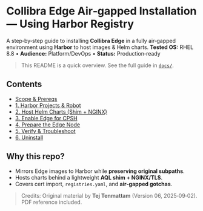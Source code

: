 # Collibra Edge Air‑gapped Installation — Using Harbor Registry

A step‑by‑step guide to installing **Collibra Edge** in a fully air‑gapped environment using **Harbor** to host images & Helm charts.
**Tested OS:** RHEL 8.8 • **Audience:** Platform/DevOps • **Status:** Production‑ready

> This README is a quick overview. See the full guide in [`docs/`](docs/index.md).

## Contents
- [Scope & Prereqs](docs/index.md#scope--prerequisites)
- [1. Harbor Projects & Robot](docs/01-harbor.md)
- [2. Host Helm Charts (Shim + NGINX)](docs/02-helm-repo.md)
- [3. Enable Edge for CPSH](docs/03-enable-cpsh.md)
- [4. Prepare the Edge Node](docs/04-edge-node.md)
- [5. Verify & Troubleshoot](docs/05-verify.md)
- [6. Uninstall](docs/06-uninstall.md)

## Why this repo?
- Mirrors Edge images to Harbor while **preserving original subpaths**.
- Hosts charts behind a lightweight **AQL shim + NGINX/TLS**.
- Covers cert import, `registries.yaml`, and **air‑gapped gotchas**.

> Credits: Original material by **Tej Tenmattam** (Version 06, 2025‑09‑02). PDF reference included.  
